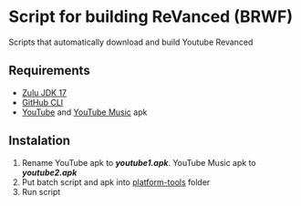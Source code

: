 # Script for building ReVanced (BRWF)
Scripts that automatically download and build Youtube Revanced

## Requirements
- [Zulu JDK 17](https://www.azul.com/downloads/?version=java-17-lts&os=windows&architecture=x86-64-bit&package=jdk)
- [GitHub CLI](https://cli.github.com/)
- [YouTube](https://www.apkmirror.com/apk/google-inc/youtube/) and [YouTube Music](https://www.apkmirror.com/apk/google-inc/youtube-music/) apk
## Instalation
1. Rename YouTube apk to ***youtube1.apk***. YouTube Music apk to ***youtube2.apk***
2. Put batch script and apk into [platform-tools](https://developer.android.com/studio/releases/platform-tools) folder
3. Run script
